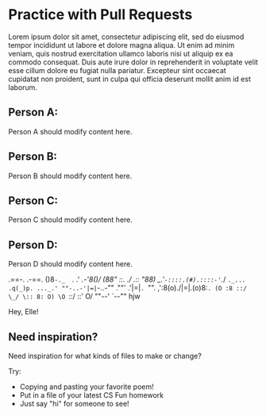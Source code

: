 # Practice with Pull Requests

Lorem ipsum dolor sit amet, consectetur adipiscing elit, sed do eiusmod tempor incididunt ut labore et dolore magna aliqua. Ut enim ad minim veniam, quis nostrud exercitation ullamco laboris nisi ut aliquip ex ea commodo consequat. Duis aute irure dolor in reprehenderit in voluptate velit esse cillum dolore eu fugiat nulla pariatur. Excepteur sint occaecat cupidatat non proident, sunt in culpa qui officia deserunt mollit anim id est laborum.

## Person A:

Person A should modify content here.

## Person B:

Person B should modify content here.

## Person C:

Person C should modify content here.

## Person D:

Person D should modify content here.

.==-.                   .-==.
                 \()8`-._  `.   .'  _.-'8()/
                 (88"   ::.  \./  .::   "88)
                  \_.'`-::::.(#).::::-'`._/
                    `._... .q(_)p. ..._.'
                      ""-..-'|=|`-..-""
                      .""' .'|=|`. `"".
                    ,':8(o)./|=|\.(o)8:`.
                   (O :8 ::/ \_/ \:: 8: O)
                    \O `::/       \::' O/
                     ""--'         `--""   hjw

Hey, Elle!

## Need inspiration?

Need inspiration for what kinds of files to make or change?

Try:

- Copying and pasting your favorite poem!
- Put in a file of your latest CS Fun homework
- Just say "hi" for someone to see!
